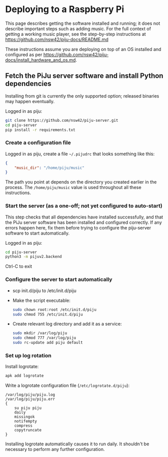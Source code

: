 # Deploying to a Raspberry Pi

This page describes getting the software installed and running; it does not
describe important steps such as adding music. For the full context of getting
a working music player, see the step-by-step instructions at
<https://github.com/nsw42/piju-docs/README.md>

These instructions assume you are deploying on top of an OS installed and
configured as per
<https://github.com/nsw42/piju-docs/install_hardware_and_os.md>.

## Fetch the PiJu server software and install Python dependencies

Installing from git is currently the only supported option; released binaries
may happen eventually.

Logged in as piju:

```sh
git clone https://github.com/nsw42/piju-server.git
cd piju-server
pip install -r requirements.txt
```

### Create a configuration file

Logged in as piju, create a file `~/.pijudrc` that looks something like this:

```json
{
    "music_dir": "/home/piju/music"
}
```

The path you point at depends on the directory you created earlier in the
process. The `/home/piju/music` value is used throughout all these
instructions.

### Start the server (as a one-off; not yet configured to auto-start)

This step checks that all dependencies have installed successfully, and that
the PiJu server software has been installed and configured correctly. If any
errors happen here, fix them before trying to configure the piju-server
software to start automatically.

Logged in as piju:

```sh
cd piju-server
python3 -m pijuv2.backend
```

Ctrl-C to exit

### Configure the server to start automatically

* scp init.d/piju to /etc/init.d/piju
* Make the script executable:

    ```sh
    sudo chown root:root /etc/init.d/piju
    sudo chmod 755 /etc/init.d/piju
    ```

* Create relevant log directory and add it as a service:

    ```sh
    sudo mkdir /var/log/piju
    sudo chmod 777 /var/log/piju
    sudo rc-update add piju default
    ```

### Set up log rotation

Install logrotate:

```sh
apk add logrotate
```

Write a logrotate configuration file (`/etc/logrotate.d/piju`):

```text
/var/log/piju/piju.log
/var/log/piju/piju.err
{
    su piju piju
    daily
    missingok
    notifempty
    compress
    copytruncate
}
```

Installing logrotate automatically causes it to run daily. It shouldn't be
necessary to perform any further configuration.
